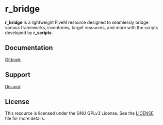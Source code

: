 # r_bridge

**r_bridge** is a lightweight FiveM resource designed to seamlessly bridge various frameworks, inventories, target resources, and more with the scripts developed by **r_scripts**.

## Documentation

[Gitbook](https://r-scripts-1.gitbook.io/r_scripts-docs./free-resources/r_bridge)

## Support

[Discord](https://discord.gg/r-scripts)

## License

This resource is licensed under the GNU GPLv3 License. See the [LICENSE](LICENSE) file for more details.
